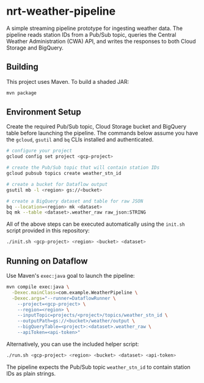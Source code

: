 # nrt-weather-pipeline

A simple streaming pipeline prototype for ingesting weather data. The pipeline
reads station IDs from a Pub/Sub topic, queries the Central Weather Administration
(CWA) API, and writes the responses to both Cloud Storage and BigQuery.

## Building

This project uses Maven. To build a shaded JAR:

```bash
mvn package
```

## Environment Setup

Create the required Pub/Sub topic, Cloud Storage bucket and BigQuery table before launching the pipeline. The commands below assume you have the `gcloud`, `gsutil` and `bq` CLIs installed and authenticated.

```bash
# configure your project
gcloud config set project <gcp-project>

# create the Pub/Sub topic that will contain station IDs
gcloud pubsub topics create weather_stn_id

# create a bucket for Dataflow output
gsutil mb -l <region> gs://<bucket>

# create a BigQuery dataset and table for raw JSON
bq --location=<region> mk <dataset>
bq mk --table <dataset>.weather_raw raw_json:STRING
```

All of the above steps can be executed automatically using the `init.sh` script provided in this repository:

```bash
./init.sh <gcp-project> <region> <bucket> <dataset>
```

## Running on Dataflow

Use Maven's `exec:java` goal to launch the pipeline:

```bash
mvn compile exec:java \
  -Dexec.mainClass=com.example.WeatherPipeline \
  -Dexec.args="--runner=DataflowRunner \
    --project=<gcp-project> \
    --region=<region> \
    --inputTopic=projects/<project>/topics/weather_stn_id \
    --outputPath=gs://<bucket>/weather/output \
    --bigQueryTable=<project>:<dataset>.weather_raw \
    --apiToken=<api-token>"
```

Alternatively, you can use the included helper script:

```bash
./run.sh <gcp-project> <region> <bucket> <dataset> <api-token>
```

The pipeline expects the Pub/Sub topic `weather_stn_id` to contain
station IDs as plain strings.
